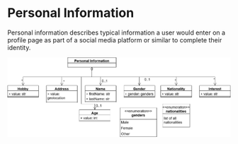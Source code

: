 # Personal Information

Personal information describes typical information a user would enter on a profile page as part of a social media platform or similar to complete their identity. 

![PersonalInformation](metamodel/PersonalInformation/personalinformation.png)